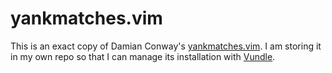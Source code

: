 # yankmatches.vim

This is an exact copy of Damian Conway's [yankmatches.vim](https://github.com/thoughtstream/Damian-Conway-s-Vim-Setup/blob/master/plugin/yankmatches.vim). I am storing it in my own repo so that I can manage its installation with [Vundle](https://github.com/VundleVim/Vundle.vim).
